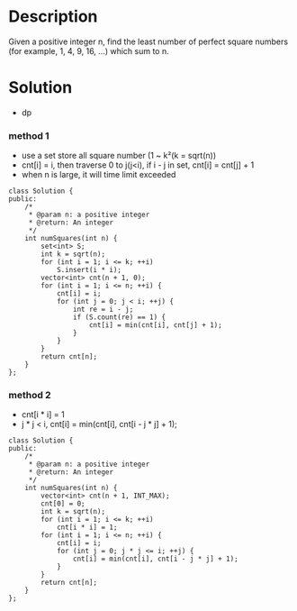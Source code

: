 # Description

Given a positive integer n, find the least number of perfect square numbers (for example, 1, 4, 9, 16, ...) which sum to n.

# Solution
- dp
### method 1
- use a set store all square number (1 ~ k²(k = sqrt(n))
- cnt[i] = i, then traverse 0 to j(j<i), if i - j in set, cnt[i] = cnt[j] + 1
- when n is large, it will time limit exceeded

```
class Solution {
public:
    /*
     * @param n: a positive integer
     * @return: An integer
     */
    int numSquares(int n) {
        set<int> S;
        int k = sqrt(n);
        for (int i = 1; i <= k; ++i)
            S.insert(i * i);
        vector<int> cnt(n + 1, 0);
        for (int i = 1; i <= n; ++i) {
            cnt[i] = i;
            for (int j = 0; j < i; ++j) {
                int re = i - j;
                if (S.count(re) == 1) {
                    cnt[i] = min(cnt[i], cnt[j] + 1);
                }
            }
        }
        return cnt[n];
    }
};
```

### method 2
- cnt[i * i] = 1
- j * j < i, cnt[i] = min(cnt[i], cnt[i - j * j] + 1);
```
class Solution {
public:
    /*
     * @param n: a positive integer
     * @return: An integer
     */
    int numSquares(int n) {
        vector<int> cnt(n + 1, INT_MAX);
        cnt[0] = 0;
        int k = sqrt(n);
        for (int i = 1; i <= k; ++i)
            cnt[i * i] = 1;
        for (int i = 1; i <= n; ++i) {
            cnt[i] = i;
            for (int j = 0; j * j <= i; ++j) {
                cnt[i] = min(cnt[i], cnt[i - j * j] + 1);
            }
        }
        return cnt[n];
    }
};
```

